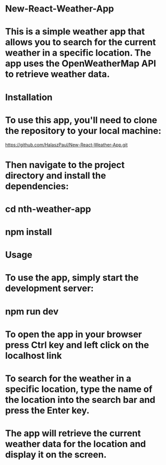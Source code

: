 # New-React-Weather-App


# This is a simple weather app that allows you to search for the current weather in a specific location. The app uses the OpenWeatherMap API to retrieve weather data.

# Installation
# To use this app, you'll need to clone the repository to your local machine:
https://github.com/HalaszPaul/New-React-Weather-App.git

# Then navigate to the project directory and install the dependencies:
# cd nth-weather-app
# npm install

# Usage
# To use the app, simply start the development server:
# npm run dev

# To open the app in your browser press Ctrl key and left click on the localhost link 

# To search for the weather in a specific location, type the name of the location into the search bar and press the Enter key.
# The app will retrieve the current weather data for the location and display it on the screen.


